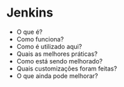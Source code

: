# Jenkins

- O que é?
- Como funciona?
- Como é utilizado aqui?
- Quais as melhores práticas?
- Como está sendo melhorado?
- Quais customizações foram feitas?
- O que ainda pode melhorar?
